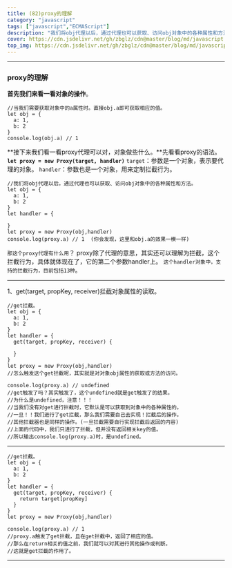 ```yaml
---
title: (82)proxy的理解
category: "javascript"
tags: ["javascript","ECMAScript"]
description: "我们将obj代理以后，通过代理也可以获取、访问obj对象中的各种属性和方法。"
cover: https://cdn.jsdelivr.net/gh/zbglz/cdn@master/blog/md/javascript.svg
top_img: https://cdn.jsdelivr.net/gh/zbglz/cdn@master/blog/md/javascript.svg
---
```


***

### proxy的理解


**首先我们来看一看对象的操作**。


    //当我们需要获取对象中的a属性时。直接obj.a即可获取相应的值。
    let obj = {
      a: 1,
      b: 2
    }
    console.log(obj.a) // 1


**接下来我们看一看proxy代理可以对，对象做些什么。**先看看proxy的语法。
**`let proxy = new Proxy(target, handler)`**
`target`：参数是一个对象，表示要代理的对象。
`handler`：参数也是一个对象，用来定制拦截行为。


    //我们将obj代理以后，通过代理也可以获取、访问obj对象中的各种属性和方法。
    let obj = {
      a: 1,
      b: 2
    }
    let handler = {
      
    }
    let proxy = new Proxy(obj,handler)
    console.log(proxy.a) // 1  (你会发现，这里和obj.a的效果一模一样)


`那这个proxy代理有什么用`？
proxy除了代理的意思，其实还可以理解为拦截，这个拦截行为，具体就体现在了，它的第二个参数handler上。
`这个handler对象中，支持的拦截行为，目前包括13种`。

***

1、get(target, propKey, receiver)拦截对象属性的读取。


    //get拦截。
    let obj = {
      a: 1,
      b: 2
    }
    let handler = {
      get(target, propKey, receiver) {
        
      }
    }
    let proxy = new Proxy(obj,handler)
    //怎么触发这个get拦截呢，其实就是对对象obj属性的获取或方法的访问。
    
    console.log(proxy.a) // undefined  
    //get触发了吗？其实触发了，这个undefined就是get触发了的结果。
    //为什么是undefined，注意！！！
    //当我们没有对get进行拦截时，它默认是可以获取到对象中的各种属性的。
    //一旦！！我们进行了get拦截，那么我们需要自己去实现！拦截后的操作。
    //其他拦截器也是同样的操作。(一旦拦截需要自行实现拦截后返回的内容)
    //上面的代码中，我们只进行了拦截，但并没有返回相关key的值。
    //所以输出console.log(proxy.a)时，是undefined。


***


    //get拦截。
    let obj = {
      a: 1,
      b: 2
    }
    let handler = {
      get(target, propKey, receiver) {
        return target[propKey]
      }
    }
    let proxy = new Proxy(obj,handler)
    
    console.log(proxy.a) // 1  
    //proxy.a触发了get拦截，且在get拦截中，返回了相应的值。
    //那么在return相关的值之前，我们就可以对其进行其他操作或判断。
    //这就是get拦截的作用了。



***